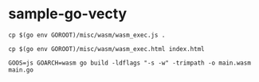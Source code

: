 # sample-go-vecty

```shell
cp $(go env GOROOT)/misc/wasm/wasm_exec.js .
```

```shell
cp $(go env GOROOT)/misc/wasm/wasm_exec.html index.html
```

```shell
GOOS=js GOARCH=wasm go build -ldflags "-s -w" -trimpath -o main.wasm main.go
```
